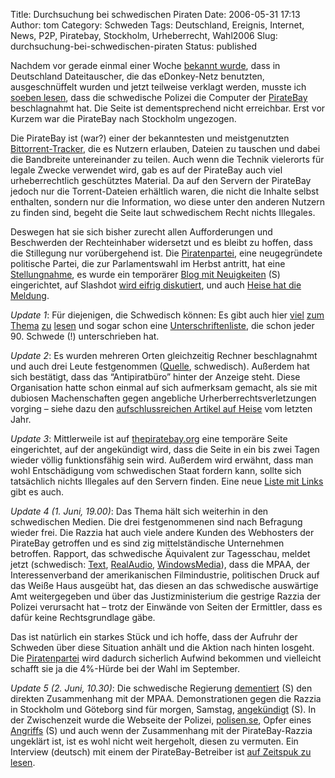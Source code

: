 Title: Durchsuchung bei schwedischen Piraten
Date: 2006-05-31 17:13
Author: tom
Category: Schweden
Tags: Deutschland, Ereignis, Internet, News, P2P, Piratebay, Stockholm, Urheberrecht, Wahl2006
Slug: durchsuchung-bei-schwedischen-piraten
Status: published

Nachdem vor gerade einmal einer Woche [bekannt
wurde](http://www.heise.de/newsticker/meldung/73446), dass in
Deutschland Dateitauscher, die das eDonkey-Netz benutzten,
ausgeschnüffelt wurden und jetzt teilweise verklagt werden, musste ich
[soeben
lesen](http://www.netzpolitik.org/2006/schwedische-polizei-sturmte-wohl-thepiratebayorg/),
dass die schwedische Polizei die Computer der
[PirateBay](http://www.thepiratebay.org/) beschlagnahmt hat. Die Seite
ist dementsprechend nicht erreichbar. Erst vor Kurzem war die PirateBay
nach Stockholm ungezogen.

Die PirateBay ist (war?) einer der bekanntesten und meistgenutzten
[Bittorrent-Tracker](http://de.wikipedia.org/wiki/Bittorrent), die es
Nutzern erlauben, Dateien zu tauschen und dabei die Bandbreite
untereinander zu teilen. Auch wenn die Technik vielerorts für legale
Zwecke verwendet wird, gab es auf der PirateBay auch viel
urheberrechtlich geschütztes Material. Da auf den Servern der PirateBay
jedoch nur die Torrent-Dateien erhältlich waren, die nicht die Inhalte
selbst enthalten, sondern nur die Information, wo diese unter den
anderen Nutzern zu finden sind, begeht die Seite laut schwedischem Recht
nichts Illegales.

Deswegen hat sie sich bisher zurecht allen Aufforderungen und
Beschwerden der Rechteinhaber widersetzt und es bleibt zu hoffen, dass
die Stillegung nur vorübergehend ist. Die
[Piratenpartei](http://de.wikipedia.org/wiki/Piratpartiet), eine
neugegründete politische Partei, die zur Parlamentswahl im Herbst
antritt, hat eine
[Stellungnahme](http://www2.piratpartiet.se/nyheter/the_pirate_bay_and_piratbyran_taken_down_by_police),
es wurde ein temporärer [Blog mit
Neuigkeiten](http://piratbyran.blogspot.com/) (S) eingerichtet, auf
Slashdot [wird eifrig
diskutiert](http://slashdot.org/article.pl?sid=06/05/31/1226224), und
auch [Heise hat die
Meldung](http://www.heise.de/newsticker/meldung/73716).

*Update 1*: Für diejenigen, die Schwedisch können: Es gibt auch hier
[viel](http://www.svd.se/dynamiskt/inrikes/did_12808746.asp)
[zum](http://www.katallaxi.se/2006/05/31/huh-6/)
[Thema](http://tv4.se/467680.html)
[zu](http://johannanylander.blogspot.com/2006/05/razzia-mot-svenska-fildelare.html)
[lesen](http://luf.se/index.php?show=305_SWE&article=517&page_anchor=http://luf.se/p305/p305_swe.php?article=517)
und sogar schon eine
[Unterschriftenliste](http://www.programbar.se/namninsamling/index.php?Namn=Namn&sida=2&nid=141&fnvisa=namn),
die schon jeder 90. Schwede (!) unterschrieben hat.

*Update 2*: Es wurden mehreren Orten gleichzeitig Rechner beschlagnahmt
und auch drei Leute festgenommen
([Quelle](http://www.sr.se/Ekot/artikel.asp?artikel=869258),
schwedisch). Außerdem hat sich bestätigt, dass das “Antipiratbüro”
hinter der Anzeige steht. Diese Organisation hatte schon einmal auf sich
aufmerksam gemacht, als sie mit dubiosen Machenschaften gegen angebliche
Urherberrechtsverletzungen vorging – siehe dazu den [aufschlussreichen
Artikel auf Heise](http://www.heise.de/newsticker/meldung/60622) vom
letzten Jahr.

*Update 3*: Mittlerweile ist auf
[thepiratebay.org](http://www.thepiratebay.org/) eine temporäre Seite
eingerichtet, auf der angekündigt wird, dass die Seite in ein bis zwei
Tagen wieder völlig funktionsfähig sein wird. Außerdem wird erwähnt,
dass man wohl Entschädigung vom schwedischen Staat fordern kann, sollte
sich tatsächlich nichts Illegales auf den Servern finden. Eine neue
[Liste mit Links](http://82.99.25.142/) gibt es auch.

*Update 4 (1. Juni, 19.00)*: Das Thema hält sich weiterhin in den
schwedischen Medien. Die drei festgenommenen sind nach Befragung wieder
frei. Die Razzia hat auch viele andere Kunden des Webhosters der
PirateBay getroffen und es sind zig mittelständische Unternehmen
betroffen. Rapport, das schwedische Äquivalent zur Tagesschau, meldet
jetzt (schwedisch:
[Text](http://svt.se/svt/jsp/Crosslink.jsp?d=22620&a=602079&lid=puff_602080&lpos=lasMer),
[RealAudio](http://svt.se/content/1/c6/60/20/92/pirate19.ram),
[WindowsMedia](http://svt.se/content/1/c6/60/20/92/pirate19.asx)), dass
die MPAA, der Interessenverband der amerikanischen Filmindustrie,
politischen Druck auf das Weiße Haus ausgeübt hat, das diesen an das
schwedische auswärtige Amt weitergegeben und über das Justizministerium
die gestrige Razzia der Polizei verursacht hat – trotz der Einwände von
Seiten der Ermittler, dass es dafür keine Rechtsgrundlage gäbe.

Das ist natürlich ein starkes Stück und ich hoffe, dass der Aufruhr der
Schweden über diese Situation anhält und die Aktion nach hinten losgeht.
Die [Piratenpartei](http://www2.piratpartiet.se/) wird dadurch
sicherlich Aufwind bekommen und vielleicht schafft sie ja die 4%-Hürde
bei der Wahl im September.

*Update 5 (2. Juni, 10.30)*: Die schwedische Regierung
[dementiert](http://www.sr.se/Ekot/artikel.asp?artikel=870282) (S) den
direkten Zusammenhang mit der MPAA. Demonstrationen gegen die Razzia in
Stockholm und Göteborg sind für morgen, Samstag,
[angekündigt](http://piratbyran.blogspot.com/2006/06/piratdemonstration.html)
(S). In der Zwischenzeit wurde die Webseite der Polizei,
[polisen.se](http://www.polisen.se), Opfer eines
[Angriffs](http://www.sr.se/Ekot/artikel.asp?artikel=870424) (S) und
auch wenn der Zusammenhang mit der PirateBay-Razzia ungeklärt ist, ist
es wohl nicht weit hergeholt, diesen zu vermuten. Ein Interview
(deutsch) mit einem der PirateBay-Betreiber ist [auf Zeitspuk zu
lesen](http://www.zeitspuk.de/archives/642-ThePirateBay-News-Update.html).

